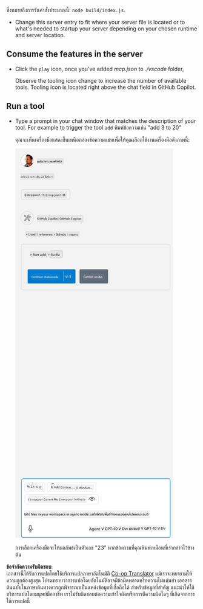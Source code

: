 <!--
CO_OP_TRANSLATOR_METADATA:
{
  "original_hash": "5ef8f5821c1a04f7b1fc4f15098ecab8",
  "translation_date": "2025-06-18T06:00:04+00:00",
  "source_file": "03-GettingStarted/04-vscode/solution/README.md",
  "language_code": "th"
}
-->
ซึ่งหมายถึงการรันคำสั่งประมาณนี้: `node build/index.js`.

- Change this server entry to fit where your server file is located or to what's needed to startup your server depending on your chosen runtime and server location.

## Consume the features in the server

- Click the `play` icon, once you've added *mcp.json* to *./vscode* folder,

    Observe the tooling icon change to increase the number of available tools. Tooling icon is located right above the chat field in GitHub Copilot.

## Run a tool

- Type a prompt in your chat window that matches the description of your tool. For example to trigger the tool `add` พิมพ์ข้อความเช่น "add 3 to 20"

    คุณจะเห็นเครื่องมือแสดงขึ้นเหนือกล่องข้อความแชทเพื่อให้คุณเลือกใช้งานเครื่องมือดังภาพนี้:

    ![VS Code แสดงว่าต้องการรันเครื่องมือ](../../../../../translated_images/vscode-agent.d5a0e0b897331060518fe3f13907677ef52b879db98c64d68a38338608f3751e.th.png)

    การเลือกเครื่องมือจะให้ผลลัพธ์เป็นตัวเลข "23" หากข้อความที่คุณพิมพ์เหมือนที่เรากล่าวไว้ข้างต้น

**ข้อจำกัดความรับผิดชอบ**:  
เอกสารนี้ได้รับการแปลโดยใช้บริการแปลภาษาอัตโนมัติ [Co-op Translator](https://github.com/Azure/co-op-translator) แม้เราจะพยายามให้ความถูกต้องสูงสุด โปรดทราบว่าการแปลโดยอัตโนมัติอาจมีข้อผิดพลาดหรือความไม่แม่นยำ เอกสารต้นฉบับในภาษาต้นทางควรถูกพิจารณาเป็นแหล่งข้อมูลที่เชื่อถือได้ สำหรับข้อมูลที่สำคัญ แนะนำให้ใช้บริการแปลโดยมนุษย์มืออาชีพ เราไม่รับผิดชอบต่อความเข้าใจผิดหรือการตีความผิดใดๆ ที่เกิดจากการใช้การแปลนี้